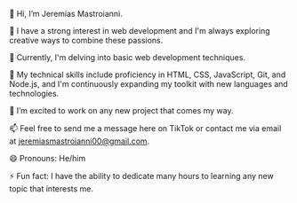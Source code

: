👋 Hi, I’m Jeremías Mastroianni.

👀 I have a strong interest in web development and I'm always exploring creative ways to combine these passions.

🌱 Currently, I'm delving into basic web development techniques.

💼 My technical skills include proficiency in HTML, CSS, JavaScript, Git, and Node.js, and I'm continuously expanding my toolkit with new languages and technologies.

💞️ I’m excited to work on any new project that comes my way.

📫 Feel free to send me a message here on TikTok or contact me via email at jeremiasmastroianni00@gmail.com.

😄 Pronouns: He/him

⚡ Fun fact: I have the ability to dedicate many hours to learning any new topic that interests me.
<!---
MastroianniJeremias/MastroianniJeremias is a ✨ special ✨ repository because its `README.md` (this file) appears on your GitHub profile.
You can click the Preview link to take a look at your changes.
--->
